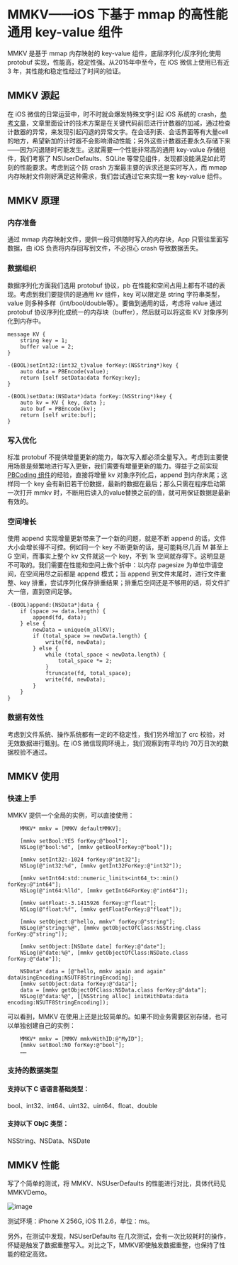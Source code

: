 # MMKV——iOS 下基于 mmap 的高性能通用 key-value 组件
MMKV 是基于 mmap 内存映射的 key-value 组件，底层序列化/反序列化使用 protobuf 实现，性能高，稳定性强。从2015年中至今，在 iOS 微信上使用已有近 3 年，其性能和稳定性经过了时间的验证。


## MMKV 源起
在 iOS 微信的日常运营中，时不时就会爆发特殊文字引起 iOS 系统的 crash，[参考文章](http://km.oa.com/articles/show/357120)，文章里面设计的技术方案是在关键代码前后进行计数器的加减，通过检查计数器的异常，来发现引起闪退的异常文字。在会话列表、会话界面等有大量cell的地方，希望新加的计时器不会影响滑动性能；另外这些计数器还要永久存储下来——因为闪退随时可能发生。这就需要一个性能非常高的通用 key-value 存储组件，我们考察了 NSUserDefaults、SQLite 等常见组件，发现都没能满足如此苛刻的性能要求。考虑到这个防 crash 方案最主要的诉求还是实时写入，而 mmap 内存映射文件刚好满足这种需求，我们尝试通过它来实现一套 key-value 组件。

## MMKV 原理
### 内存准备
通过 mmap 内存映射文件，提供一段可供随时写入的内存块，App 只管往里面写数据，由 iOS 负责将内存回写到文件，不必担心 crash 导致数据丢失。

### 数据组织
数据序列化方面我们选用 protobuf 协议，pb 在性能和空间占用上都有不错的表现。考虑到我们要提供的是通用 kv 组件，key 可以限定是 string 字符串类型，value 则多种多样（int/bool/double等）。要做到通用的话，考虑将 value 通过 protobuf 协议序列化成统一的内存块（buffer），然后就可以将这些 KV 对象序列化到内存中。

```
message KV {
	string key = 1;
	buffer value = 2;
}

-(BOOL)setInt32:(int32_t)value forKey:(NSString*)key {
	auto data = PBEncode(value);
	return [self setData:data forKey:key];
}

-(BOOL)setData:(NSData*)data forKey:(NSString*)key {
	auto kv = KV { key, data };
	auto buf = PBEncode(kv);
	return [self write:buf];
}

```

### 写入优化
标准 protobuf 不提供增量更新的能力，每次写入都必须全量写入。考虑到主要使用场景是频繁地进行写入更新，我们需要有增量更新的能力。得益于之前实现 [PBCoding 组件](http://km.oa.com/articles/view/197684)的经验，直接将增量 kv 对象序列化后，append 到内存末尾；这样同一个 key 会有新旧若干份数据，最新的数据在最后；那么只需在程序启动第一次打开 mmkv 时，不断用后读入的value替换之前的值，就可用保证数据是最新有效的。

### 空间增长
使用 append 实现增量更新带来了一个新的问题，就是不断 append 的话，文件大小会增长得不可控。例如同一个 key 不断更新的话，是可能耗尽几百 M 甚至上 G 空间，而事实上整个 kv 文件就这一个 key，不到 1k 空间就存得下。这明显是不可取的。我们需要在性能和空间上做个折中：以内存 pagesize 为单位申请空间，在空间用尽之前都是 append 模式；当 append 到文件末尾时，进行文件重整、key 排重，尝试序列化保存排重结果；排重后空间还是不够用的话，将文件扩大一倍，直到空间足够。

```
-(BOOL)append:(NSData*)data {
	if (space >= data.length) {
		append(fd, data);
	} else {
		newData = unique(m_allKV);
		if (total_space >= newData.length) {
			write(fd, newData);
		} else {
			while (total_space < newData.length) {
				total_space *= 2;
			}
			ftruncate(fd, total_space);
			write(fd, newData);
		}
	}
}
```

### 数据有效性
考虑到文件系统、操作系统都有一定的不稳定性，我们另外增加了 crc 校验，对无效数据进行甄别。在 iOS 微信现网环境上，我们观察到有平均约 70万日次的数据校验不通过。

## MMKV 使用
### 快速上手
MMKV 提供一个全局的实例，可以直接使用：

```
	MMKV* mmkv = [MMKV defaultMMKV];
	
	[mmkv setBool:YES forKey:@"bool"];
	NSLog(@"bool:%d", [mmkv getBoolForKey:@"bool"]);
	
	[mmkv setInt32:-1024 forKey:@"int32"];
	NSLog(@"int32:%d", [mmkv getInt32ForKey:@"int32"]);
	
	[mmkv setInt64:std::numeric_limits<int64_t>::min() forKey:@"int64"];
	NSLog(@"int64:%lld", [mmkv getInt64ForKey:@"int64"]);
	
	[mmkv setFloat:-3.1415926 forKey:@"float"];
	NSLog(@"float:%f", [mmkv getFloatForKey:@"float"]);
	
	[mmkv setObject:@"hello, mmkv" forKey:@"string"];
	NSLog(@"string:%@", [mmkv getObjectOfClass:NSString.class forKey:@"string"]);
	
	[mmkv setObject:[NSDate date] forKey:@"date"];
	NSLog(@"date:%@", [mmkv getObjectOfClass:NSDate.class forKey:@"date"]);
	
	NSData* data = [@"hello, mmkv again and again" dataUsingEncoding:NSUTF8StringEncoding];
	[mmkv setObject:data forKey:@"data"];
	data = [mmkv getObjectOfClass:NSData.class forKey:@"data"];
	NSLog(@"data:%@", [[NSString alloc] initWithData:data encoding:NSUTF8StringEncoding]);

```

可以看到，MMKV 在使用上还是比较简单的。如果不同业务需要区别存储，也可以单独创建自己的实例：

```
	MMKV* mmkv = [MMKV mmkvWithID:@"MyID"];
	[mmkv setBool:NO forKey:@"bool"];
	……
```

### 支持的数据类型
#### 支持以下 C 语语言基础类型：bool、int32、int64、uint32、uint64、float、double
#### 支持以下 ObjC 类型：NSString、NSData、NSDate

## MMKV 性能
写了个简单的测试，将 MMKV、NSUserDefaults 的性能进行对比，具体代码见MMKVDemo。

![image](http://imgcache.oa.com/photos/31601/o_eb10400503149bc2bf2c3f44e01c877b.jpg)

测试环境：iPhone X 256G, iOS 11.2.6，单位：ms。

另外，在测试中发现，NSUserDefaults 在几次测试，会有一次比较耗时的操作，怀疑是触发了数据重整写入。对比之下，MMKV即使触发数据重整，也保持了性能的稳定高效。

